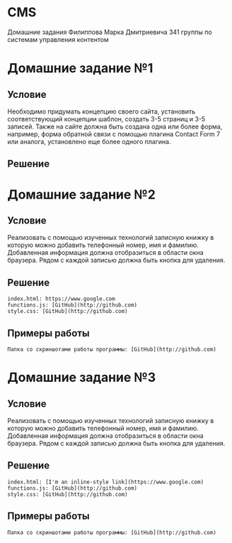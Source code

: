 # CMS
Домашние задания Филиппова Марка Дмитриевича 341 группы по системам управления контентом

# Домашние задание №1
  ## Условие
  Необходимо придумать концепцию своего сайта, установить соответствующий концепции шаблон, создать 3-5 страниц и 3-5 записей. Также на сайте должна быть создана одна или более форма, например, форма обратной связи с помощью плагина Contact Form 7 или аналога, установлено еще более одного плагина.
  ## Решение

# Домашние задание №2
  ## Условие
  Реализовать с помощью изученных технологий записную книжку в которую можно добавить телефонный номер, имя и фамилию. Добавленная информация должна отобразиться в области окна браузера. Рядом с каждой записью должна быть кнопка для удаления.
  ## Решение
    index.html: https://www.google.com
    functions.js: [GitHub](http://github.com)
    style.css: [GitHub](http://github.com)
  ## Примеры работы
    Папка со скриншотами работы программы: [GitHub](http://github.com)
    
 # Домашние задание №3
  ## Условие
  Реализовать с помощью изученных технологий записную книжку в которую можно добавить телефонный номер, имя и фамилию. Добавленная информация должна отобразиться в области окна браузера. Рядом с каждой записью должна быть кнопка для удаления.
  ## Решение
    index.html: [I'm an inline-style link](https://www.google.com)
    functions.js: [GitHub](http://github.com)
    style.css: [GitHub](http://github.com)
  ## Примеры работы
    Папка со скриншотами работы программы: [GitHub](http://github.com)
    

